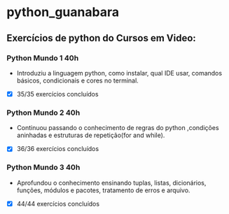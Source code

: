 # python_guanabara
## Exercícios de python do Cursos em Video:
### Python Mundo 1 40h
* Introduziu a linguagem python, como instalar, qual IDE usar, comandos básicos, condicionais e cores no terminal.
- [x] 35/35 exercícios concluídos
### Python Mundo 2 40h
* Continuou passando o conhecimento de regras do python ,condições aninhadas e estruturas de repetição(for and while).
- [x] 36/36 exercícios concluídos
### Python Mundo 3 40h
* Aprofundou o conhecimento ensinando tuplas, listas, dicionários, funções, módulos e pacotes, tratamento de erros e arquivo.
- [x] 44/44 exercícios concluídos
